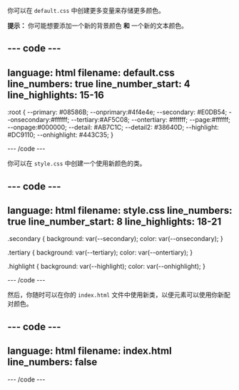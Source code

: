 你可以在 `default.css` 中创建更多变量来存储更多颜色。

**提示：** 你可能想要添加一个新的背景颜色 **和** 一个新的文本颜色。

--- code ---
---
language: html
filename: default.css
line_numbers: true
line_number_start: 4
line_highlights: 15-16
---

:root {
  --primary: #08586B;
  --onprimary:#4f4e4e;
  --secondary: #E0DB54;
  --onsecondary:#ffffff;
  --tertiary:#AF5C08;
  --ontertiary: #ffffff;
  --page:#ffffff;
  --onpage:#000000;
  --detail: #AB7C1C;
  --detail2: #38640D;
  --highlight: #DC9110;
  --onhighlight: #443C35;
}

--- /code ---

你可以在 `style.css` 中创建一个使用新颜色的类。

--- code ---
---
language: html
filename: style.css
line_numbers: true
line_number_start: 8
line_highlights: 18-21
---

.secondary {
  background: var(--secondary);
  color: var(--onsecondary);
}

.tertiary {
  background: var(--tertiary);
  color: var(--ontertiary);
}

.highlight {
  background: var(--highlight);
  color: var(--onhighlight);
}

--- /code ---

然后，你随时可以在你的 `index.html` 文件中使用新类，以便元素可以使用你新配对颜色。

--- code ---
---
language: html
filename: index.html
line_numbers: false
---

<section class="highlight">

--- /code ---
